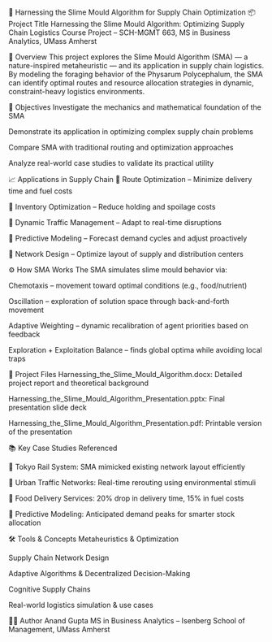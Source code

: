 🧠 Harnessing the Slime Mould Algorithm for Supply Chain Optimization
📦 Project Title
Harnessing the Slime Mould Algorithm: Optimizing Supply Chain Logistics
Course Project – SCH-MGMT 663, MS in Business Analytics, UMass Amherst

📌 Overview
This project explores the Slime Mould Algorithm (SMA) — a nature-inspired metaheuristic — and its application in supply chain logistics. By modeling the foraging behavior of the Physarum Polycephalum, the SMA can identify optimal routes and resource allocation strategies in dynamic, constraint-heavy logistics environments.

🎯 Objectives
Investigate the mechanics and mathematical foundation of the SMA

Demonstrate its application in optimizing complex supply chain problems

Compare SMA with traditional routing and optimization approaches

Analyze real-world case studies to validate its practical utility

📈 Applications in Supply Chain
🚚 Route Optimization – Minimize delivery time and fuel costs

🧮 Inventory Optimization – Reduce holding and spoilage costs

🔄 Dynamic Traffic Management – Adapt to real-time disruptions

🧠 Predictive Modeling – Forecast demand cycles and adjust proactively

🧭 Network Design – Optimize layout of supply and distribution centers

⚙️ How SMA Works
The SMA simulates slime mould behavior via:

Chemotaxis – movement toward optimal conditions (e.g., food/nutrient)

Oscillation – exploration of solution space through back-and-forth movement

Adaptive Weighting – dynamic recalibration of agent priorities based on feedback

Exploration + Exploitation Balance – finds global optima while avoiding local traps

📁 Project Files
Harnessing_the_Slime_Mould_Algorithm.docx: Detailed project report and theoretical background

Harnessing_the_Slime_Mould_Algorithm_Presentation.pptx: Final presentation slide deck

Harnessing_the_Slime_Mould_Algorithm_Presentation.pdf: Printable version of the presentation

📚 Key Case Studies Referenced

🗾 Tokyo Rail System: SMA mimicked existing network layout efficiently

🚚 Urban Traffic Networks: Real-time rerouting using environmental stimuli

🍔 Food Delivery Services: 20% drop in delivery time, 15% in fuel costs

🧠 Predictive Modeling: Anticipated demand peaks for smarter stock allocation

🛠 Tools & Concepts
Metaheuristics & Optimization

Supply Chain Network Design

Adaptive Algorithms & Decentralized Decision-Making

Cognitive Supply Chains

Real-world logistics simulation & use cases

👨‍💻 Author
Anand Gupta
MS in Business Analytics – Isenberg School of Management, UMass Amherst
